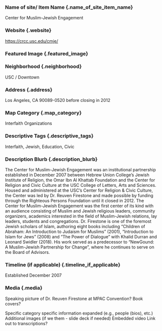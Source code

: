 ### Name of site/ Item Name {.name_of_site_item_name}
Center for Muslim-Jewish Engagement

### Website {.website}
https://crcc.usc.edu/cmje/

### Featured Image {.featured_image}


### Neighborhood {.neighborhood}
USC / Downtown

### Address {.address}
Los Angeles, CA 90089-0520 before closing in 2012

### Map Category  {.map_category}
Interfaith Organizations

### Descriptive Tags {.descriptive_tags}
Interfaith, Jewish, Education, Civic

### Description Blurb {.description_blurb}
The Center for Muslim-Jewish Engagement was an institutional partnership established in December 2007 between Hebrew Union College’s Jewish Institute of Religion, the Omar Ibn Al Khattab Foundation and the Center for Religion and Civic Culture at the USC College of Letters, Arts and Sciences. Housed and administered at the USC’s Center for Religion & Civic Culture, the Center was led by Dr. Reuven Firestone and made possible by funding through the Righteous Persons Foundation until it closed in 2012. The Center for Muslim-Jewish Engagement was the first center of its kind with an audience consisting of Muslim and Jewish religious leaders, community organizers, academics interested in the field of Muslim-Jewish relations, lay leaders, students and congregations. Dr. Firestone is one of the foremost Jewish scholars of Islam, authoring eight books including “Children of Abraham: An Introduction to Judaism for Muslims” (2001), “Introduction to Islam for Jews” (2008) and “The Power of Dialogue” with Khalid Durran and Leonard Swidler (2018). His work served as a predecessor to “NewGound: A Muslim-Jewish Partnership for Change”, where he continues to serve on the Board of Advisors.

### Timeline (if applicable) {.timeline_if_applicable}
Established December 2007

### Media  {.media}

Speaking picture of Dr. Reuven Firestone at MPAC Convention?
Book covers?



Specific category specific information expanded (e.g., people (bios), etc.)
Additional images (if we them - slide deck if needed)
Embedded video
Link out to transcriptions?

